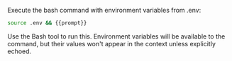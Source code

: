 Execute the bash command with environment variables from .env:

```bash
source .env && {{prompt}}
```

Use the Bash tool to run this. Environment variables will be available to the command, but their values won't appear in the context unless explicitly echoed.

